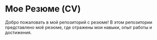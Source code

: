 # Мое Резюме (CV)

Добро пожаловать в мой репозиторий с резюме! В этом репозитории представлено моё резюме, где отражены мои навыки, опыт работы и достижения.

